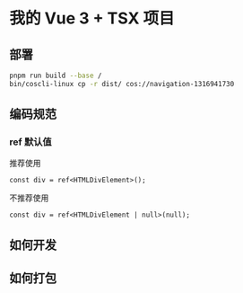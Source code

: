 # 我的 Vue 3 + TSX 项目

## 部署

```bash
pnpm run build --base /
bin/coscli-linux cp -r dist/ cos://navigation-1316941730
```

## 编码规范

### ref 默认值

推荐使用

```tsx
const div = ref<HTMLDivElement>();
```

不推荐使用

```tsx
const div = ref<HTMLDivElement | null>(null);
```

## 如何开发

## 如何打包

